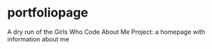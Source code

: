 # portfoliopage
A dry run of the Girls Who Code About Me Project: a homepage with information about me
